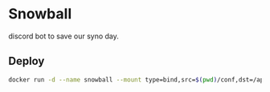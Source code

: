 # Snowball

discord bot to save our syno day.

## Deploy

```sh
docker run -d --name snowball --mount type=bind,src=$(pwd)/conf,dst=/app/conf --mount type=bind,src=$(pwd)/data,dst=/app/data snowball-local
```
